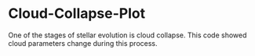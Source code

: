 # Cloud-Collapse-Plot

One of the stages of stellar evolution is cloud collapse. This code showed cloud parameters change during this process.
